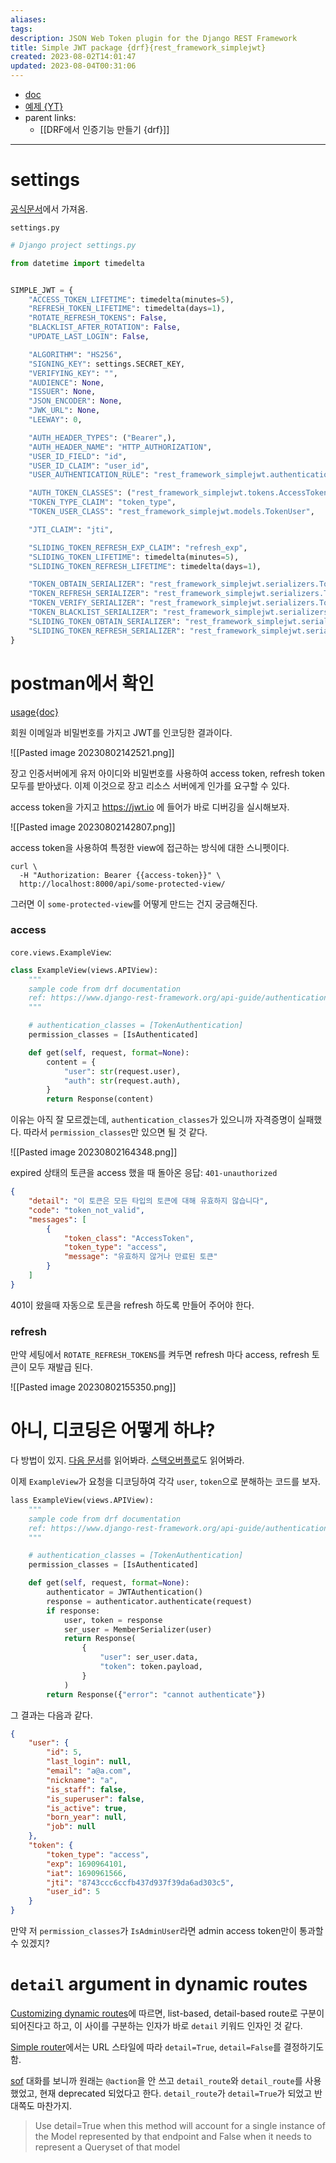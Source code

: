 ```yaml
---
aliases: 
tags: 
description: JSON Web Token plugin for the Django REST Framework
title: Simple JWT package {drf}{rest_framework_simplejwt}
created: 2023-08-02T14:01:47
updated: 2023-08-04T00:31:06
---
```

- [doc](https://django-rest-framework-simplejwt.readthedocs.io/en/latest/getting_started.html)
- [예제 {YT}](https://youtu.be/AfYfvjP1hK8?t=1228)
- parent links:
	- [[DRF에서 인증기능 만들기 {drf}]]
___

# settings

[공식문서](https://django-rest-framework-simplejwt.readthedocs.io/en/latest/settings.html)에서 가져옴.

`settings.py`

```python
# Django project settings.py

from datetime import timedelta


SIMPLE_JWT = {
    "ACCESS_TOKEN_LIFETIME": timedelta(minutes=5),
    "REFRESH_TOKEN_LIFETIME": timedelta(days=1),
    "ROTATE_REFRESH_TOKENS": False,
    "BLACKLIST_AFTER_ROTATION": False,
    "UPDATE_LAST_LOGIN": False,

    "ALGORITHM": "HS256",
    "SIGNING_KEY": settings.SECRET_KEY,
    "VERIFYING_KEY": "",
    "AUDIENCE": None,
    "ISSUER": None,
    "JSON_ENCODER": None,
    "JWK_URL": None,
    "LEEWAY": 0,

    "AUTH_HEADER_TYPES": ("Bearer",),
    "AUTH_HEADER_NAME": "HTTP_AUTHORIZATION",
    "USER_ID_FIELD": "id",
    "USER_ID_CLAIM": "user_id",
    "USER_AUTHENTICATION_RULE": "rest_framework_simplejwt.authentication.default_user_authentication_rule",

    "AUTH_TOKEN_CLASSES": ("rest_framework_simplejwt.tokens.AccessToken",),
    "TOKEN_TYPE_CLAIM": "token_type",
    "TOKEN_USER_CLASS": "rest_framework_simplejwt.models.TokenUser",

    "JTI_CLAIM": "jti",

    "SLIDING_TOKEN_REFRESH_EXP_CLAIM": "refresh_exp",
    "SLIDING_TOKEN_LIFETIME": timedelta(minutes=5),
    "SLIDING_TOKEN_REFRESH_LIFETIME": timedelta(days=1),

    "TOKEN_OBTAIN_SERIALIZER": "rest_framework_simplejwt.serializers.TokenObtainPairSerializer",
    "TOKEN_REFRESH_SERIALIZER": "rest_framework_simplejwt.serializers.TokenRefreshSerializer",
    "TOKEN_VERIFY_SERIALIZER": "rest_framework_simplejwt.serializers.TokenVerifySerializer",
    "TOKEN_BLACKLIST_SERIALIZER": "rest_framework_simplejwt.serializers.TokenBlacklistSerializer",
    "SLIDING_TOKEN_OBTAIN_SERIALIZER": "rest_framework_simplejwt.serializers.TokenObtainSlidingSerializer",
    "SLIDING_TOKEN_REFRESH_SERIALIZER": "rest_framework_simplejwt.serializers.TokenRefreshSlidingSerializer",
}
```

# postman에서 확인

[usage{doc}](https://django-rest-framework-simplejwt.readthedocs.io/en/latest/getting_started.html#usage)  

회원 이메일과 비밀번호를 가지고 JWT를 인코딩한 결과이다. 

![[Pasted image 20230802142521.png]]  

장고 인증서버에게 유저 아이디와 비밀번호를 사용하여 access token, refresh token 모두를 받아냈다. 이제 이것으로 장고 리소스 서버에게 인가를 요구할 수 있다.

access token을 가지고 <https://jwt.io> 에 들어가 바로 디버깅을 실시해보자.  

![[Pasted image 20230802142807.png]]

access token을 사용하여 특정한 view에 접근하는 방식에 대한 스니펫이다.

```shell
curl \
  -H "Authorization: Bearer {{access-token}}" \
  http://localhost:8000/api/some-protected-view/
```

그러면 이 `some-protected-view`를 어떻게 만드는 건지 궁금해진다.

### access

`core.views.ExampleView`:

```python
class ExampleView(views.APIView):
    """
    sample code from drf documentation
    ref: https://www.django-rest-framework.org/api-guide/authentication/#setting-the-authentication-scheme
    """

    # authentication_classes = [TokenAuthentication]
    permission_classes = [IsAuthenticated]

    def get(self, request, format=None):
        content = {
            "user": str(request.user),
            "auth": str(request.auth),
        }
        return Response(content)
```

이유는 아직 잘 모르겠는데, `authentication_classes`가 있으니까 자격증명이 실패했다. 따라서 `permission_classes`만 있으면 될 것 같다.

![[Pasted image 20230802164348.png]]

expired 상태의 토큰을 access 했을 때 돌아온 응답: `401-unauthorized`

```json
{
    "detail": "이 토큰은 모든 타입의 토큰에 대해 유효하지 않습니다",
    "code": "token_not_valid",
    "messages": [
        {
            "token_class": "AccessToken",
            "token_type": "access",
            "message": "유효하지 않거나 만료된 토큰"
        }
    ]
}
```

401이 왔을때 자동으로 토큰을 refresh 하도록 만들어 주어야 한다.

### refresh

만약 세팅에서 `ROTATE_REFRESH_TOKENS`를 켜두면 refresh 마다 access, refresh 토큰이 모두 재발급 된다.

![[Pasted image 20230802155350.png]]

# 아니, 디코딩은 어떻게 하냐?

다 방법이 있지. [다음 문서](https://django-rest-framework-simplejwt.readthedocs.io/en/latest/rest_framework_simplejwt.html#rest_framework_simplejwt.authentication.JWTAuthentication.authenticate)를 읽어봐라. [스택오버플로](https://stackoverflow.com/a/68342977/21369350)도 읽어봐라. 

이제 `ExampleView`가 요청을 디코딩하여 각각 `user`, `token`으로 분해하는 코드를 보자.

```python
lass ExampleView(views.APIView):
    """
    sample code from drf documentation
    ref: https://www.django-rest-framework.org/api-guide/authentication/#setting-the-authentication-scheme
    """

    # authentication_classes = [TokenAuthentication]
    permission_classes = [IsAuthenticated]

    def get(self, request, format=None):
        authenticator = JWTAuthentication()
        response = authenticator.authenticate(request)
        if response:
            user, token = response
            ser_user = MemberSerializer(user)
            return Response(
                {
                    "user": ser_user.data,
                    "token": token.payload,
                }
            )
        return Response({"error": "cannot authenticate"})
```

그 결과는 다음과 같다.

```json
{
    "user": {
        "id": 5,
        "last_login": null,
        "email": "a@a.com",
        "nickname": "a",
        "is_staff": false,
        "is_superuser": false,
        "is_active": true,
        "born_year": null,
        "job": null
    },
    "token": {
        "token_type": "access",
        "exp": 1690964101,
        "iat": 1690961566,
        "jti": "8743ccc6ccfb437d937f39da6ad303c5",
        "user_id": 5
    }
}
```

만약 저 `permission_classes`가 `IsAdminUser`라면 admin access token만이 통과할 수 있겠지?

# `detail` argument in dynamic routes

[Customizing dynamic routes](https://www.django-rest-framework.org/api-guide/routers/#customizing-dynamic-routes)에 따르면, list-based, detail-based route로 구분이 되어진다고 하고, 이 사이를 구분하는 인자가 바로 `detail` 키워드 인자인 것 같다.

[Simple router](https://www.django-rest-framework.org/api-guide/routers/#simplerouter)에서는 URL 스타일에 따라 `detail=True`, `detail=False`를 결정하기도 함.

[sof](https://stackoverflow.com/a/54430929/21369350) 대화를 보니까 원래는 `@action`을 안 쓰고 `detail_route`와 `detail_route`를 사용했었고, 현재 deprecated 되었다고 한다. `detail_route`가 `detail=True`가 되었고 반대쪽도 마찬가지.

> Use detail=True when this method will account for a single instance of the Model represented by that endpoint and False when it needs to represent a Queryset of that model
